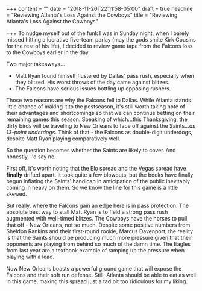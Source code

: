 +++
content = ""
date = "2018-11-20T22:11:58-05:00"
draft = true
headline = "Reviewing Atlanta's Loss Against the Cowboys"
title = "Reviewing Atlanta's Loss Against the Cowboys"

+++
To nudge myself out of the funk I was in Sunday night, when I barely missed hitting a lucrative five-team parlay (may the gods smite Kirk Cousins for the rest of his life), I decided to review game tape from the Falcons loss to the Cowboys earlier in the day.

Two major takeaways...

* Matt Ryan found himself flustered by Dallas' pass rush, especially when they blitzed. His worst throws of the day came against blitzes.
* The Falcons have serious issues bottling up opposing rushers.

Those two reasons are why the Falcons fell to Dallas. While Atlanta stands little chance of making it to the postseason, it's still worth taking note of their advantages and shortcomings so that we can continue betting on their remaining games this season. Speaking of which...this Thanksgiving, the dirty birds will be traveling to New Orleans to face off against the Saints..._as 13-point underdogs_. Think of that - the Falcons as double-digit underdogs, despite Matt Ryan playing comparatively well.

So the question becomes whether the Saints are likely to cover. And honestly, I'd say no.

First off, it's worth noting that the Elo spread and the Vegas spread have **finally** drifted apart. It took quite a few blowouts, but the books have finally begun inflating the Saints' handicap in anticipation of the public inevitably coming in heavy on them.  So we know the line for this game is a little skewed.

But really, where the Falcons gain an edge here is in pass protection. The absolute best way to stall Matt Ryan is to field a strong pass rush augmented with well-timed blitzes. The Cowboys have the horses to pull that off - New Orleans, not so much. Despite some positive numbers from Sheldon Rankins and their first-round rookie, Marcus Davenport, the reality is that the Saints should be producing much more pressure given that their opponents are playing from behind so much of the damn time. The Eagles from last year are a textbook example of ramping up the pressure when playing with a lead.

Now New Orleans boasts a powerful ground game that will expose the Falcons and their soft run defense. Still, Atlanta should be able to eat as well in this game, making this spread just a tad bit too ridiculous for my liking.
